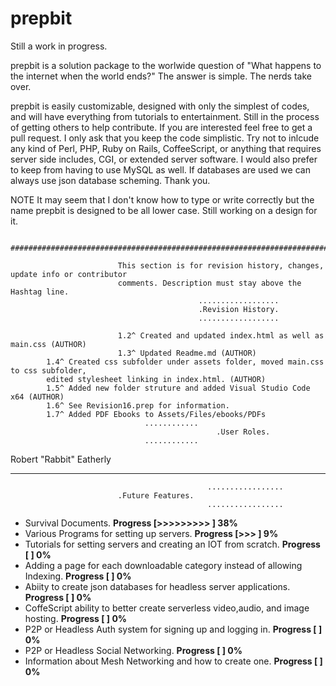 # prepbit


Still a work in progress.

prepbit is a solution package to the worlwide question of "What happens to the internet when the world ends?" The answer is simple. The nerds take over.

prepbit is easily customizable, designed with only the simplest of codes, and will have everything from tutorials to entertainment. Still in the process of getting others to help contribute. If you are interested feel free to get a pull request. I only ask that you keep the code simplistic. Try not to inlcude any kind of Perl, PHP, Ruby on Rails, CoffeeScript, or anything that requires server side includes, CGI, or extended server software. I would also prefer to keep from having to use MySQL as well. If databases are used we can always use json database scheming. Thank you.

NOTE It may seem that I don't know how to type or write correctly but the name prepbit is designed to be all lower case. Still working on a design for it.

              ##########################################################################################

                            This section is for revision history, changes, update info or contributor
                            comments. Description must stay above the Hashtag line. 
                                              ..................
                                              .Revision History.
                                              ..................
                                              
                            1.2^ Created and updated index.html as well as main.css (AUTHOR)
                            1.3^ Updated Readme.md (AUTHOR)
			1.4^ Created css subfolder under assets folder, moved main.css to css subfolder, 
			edited stylesheet linking in index.html. (AUTHOR)
			1.5^ Added new folder struture and added Visual Studio Code x64 (AUTHOR)
			1.6^ See Revision16.prep for information. 
			1.7^ Added PDF Ebooks to Assets/Files/ebooks/PDFs
					              ............
	                                              .User Roles.
					              ............
 <AUTHOR> Robert "Rabbit" Eatherly

___________________________________________________________________________________________________________________________
                                                .................
					        .Future Features.
                                                .................

* Survival Documents. **Progress [>>>>>>>>>               ] 38%**
* Various Programs for setting up servers. **Progress [>>>                     ] 9%**
* Tutorials for setting servers and creating an IOT from scratch. **Progress [                           ] 0%**
* Adding a page for each downloadable category instead of allowing Indexing. **Progress [                           ] 0%**
* Abiity to create json databases for headless server applications. **Progress [                           ] 0%**
* CoffeScript ability to better create serverless video,audio, and image hosting. **Progress [                        ] 0%**
* P2P or Headless Auth system for signing up and logging in. **Progress [                           ] 0%**
* P2P or Headless Social Networking. **Progress [                           ] 0%**
* Information about Mesh Networking and how to create one. **Progress [                           ] 0%**
